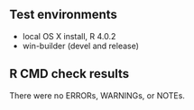 ## Test environments
* local OS X install, R 4.0.2
* win-builder (devel and release)

## R CMD check results
There were no ERRORs, WARNINGs, or NOTEs.
